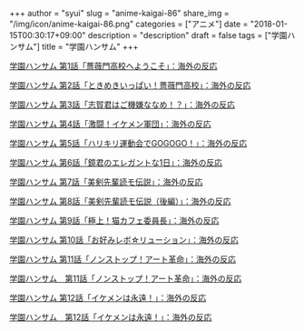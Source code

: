 +++
author = "syui"
slug = "anime-kaigai-86"
share_img = "/img/icon/anime-kaigai-86.png"
categories = ["アニメ"]
date = "2018-01-15T00:30:17+09:00"
description = "description"
draft = false
tags = ["学園ハンサム"]
title = "学園ハンサム"
+++



<a href="http://fromdistant.blog.jp/archives/1062093780.html" rel="nofollow" target="_blank" title="学園ハンサム 第1話「薔薇門高校へようこそ」：海外の反応">学園ハンサム 第1話「薔薇門高校へようこそ」：海外の反応</a>

<a href="http://fromdistant.blog.jp/archives/1062123631.html" rel="nofollow" target="_blank" title="学園ハンサム 第2話「ときめきいっぱい！薔薇門高校」：海外の反応">学園ハンサム 第2話「ときめきいっぱい！薔薇門高校」：海外の反応</a>

<a href="http://fromdistant.blog.jp/archives/1062146248.html" rel="nofollow" target="_blank" title=" 学園ハンサム 第3話「志賀君はご機嫌ななめ！？」：海外の反応"> 学園ハンサム 第3話「志賀君はご機嫌ななめ！？」：海外の反応</a>

<a href="http://fromdistant.blog.jp/archives/1062172647.html" rel="nofollow" target="_blank" title="学園ハンサム 第4話「激闘！イケメン軍団」：海外の反応">学園ハンサム 第4話「激闘！イケメン軍団」：海外の反応</a>

<a href="http://fromdistant.blog.jp/archives/1062195097.html" rel="nofollow" target="_blank" title=" 学園ハンサム 第5話「ハリキリ運動会でGOGOGO！」：海外の反応"> 学園ハンサム 第5話「ハリキリ運動会でGOGOGO！」：海外の反応</a>

<a href="http://fromdistant.blog.jp/archives/1062297326.html" rel="nofollow" target="_blank" title="学園ハンサム 第6話「鏡君のエレガントな1日」：海外の反応">学園ハンサム 第6話「鏡君のエレガントな1日」：海外の反応</a>

<a href="http://fromdistant.blog.jp/archives/1062451224.html" rel="nofollow" target="_blank" title="学園ハンサム 第7話「美剣先輩読モ伝説」：海外の反応">学園ハンサム 第7話「美剣先輩読モ伝説」：海外の反応</a>

<a href="http://fromdistant.blog.jp/archives/1062607779.html" rel="nofollow" target="_blank" title=" 学園ハンサム 第8話「美剣先輩読モ伝説（後編）」：海外の反応"> 学園ハンサム 第8話「美剣先輩読モ伝説（後編）」：海外の反応</a>

<a href="http://fromdistant.blog.jp/archives/1062775191.html" rel="nofollow" target="_blank" title="学園ハンサム 第9話「極上！猫カフェ委員長」：海外の反応">学園ハンサム 第9話「極上！猫カフェ委員長」：海外の反応</a>

<a href="http://fromdistant.blog.jp/archives/1062925210.html" rel="nofollow" target="_blank" title="学園ハンサム 第10話「お好みレボ☆リューション」：海外の反応">学園ハンサム 第10話「お好みレボ☆リューション」：海外の反応</a>

<a href="http://fromdistant.blog.jp/archives/1063071298.html" rel="nofollow" target="_blank" title="学園ハンサム 第11話「ノンストップ！アート革命」：海外の反応">学園ハンサム 第11話「ノンストップ！アート革命」：海外の反応</a>

<a href="http://fromdistant.blog.jp/archives/1063071298.html" rel="nofollow" target="_blank" title="学園ハンサム　第11話「ノンストップ！アート革命」：海外の反応">学園ハンサム　第11話「ノンストップ！アート革命」：海外の反応</a>

<a href="http://fromdistant.blog.jp/archives/1063323890.html" rel="nofollow" target="_blank" title="学園ハンサム 第12話「イケメンは永遠！」：海外の反応">学園ハンサム 第12話「イケメンは永遠！」：海外の反応</a>

<a href="http://fromdistant.blog.jp/archives/1063323890.html" rel="nofollow" target="_blank" title="学園ハンサム　第12話「イケメンは永遠！」：海外の反応">学園ハンサム　第12話「イケメンは永遠！」：海外の反応</a>
